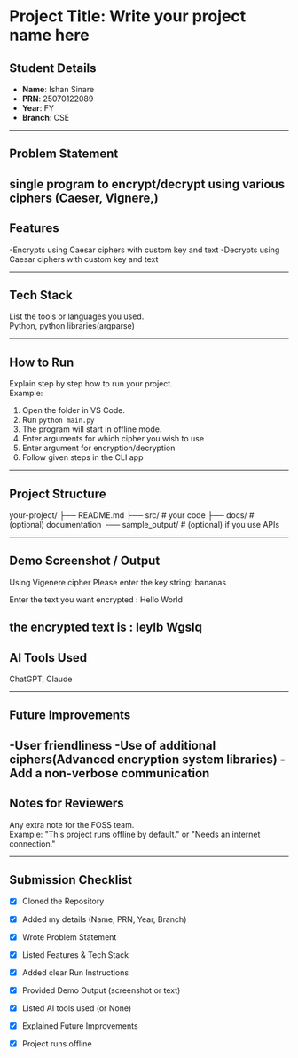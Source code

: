 # Project Title: Write your project name here

## Student Details
- **Name**: Ishan Sinare    
- **PRN**: 25070122089  
- **Year**: FY  
- **Branch**: CSE  

---

## Problem Statement
single program to encrypt/decrypt using various ciphers
(Caeser, Vignere,)
---

## Features
-Encrypts using Caesar ciphers with custom key and text
-Decrypts using Caesar ciphers with custom key and text

---

## Tech Stack
List the tools or languages you used.  
Python, python libraries(argparse)

---

## How to Run
Explain step by step how to run your project.  
Example:
1. Open the folder in VS Code.  
2. Run `python main.py`  
3. The program will start in offline mode.
4. Enter arguments for which cipher you wish to use
5. Enter argument for encryption/decryption
6. Follow given steps in the CLI app

---

## Project Structure

your-project/ ├── README.md ├── src/        # your code ├── docs/       # (optional) documentation └── sample_output/   # (optional) if you use APIs

---

## Demo Screenshot / Output
Using Vigenere cipher 
Please enter the key string: bananas

Enter the text you want encrypted : 
Hello World

the encrypted text is :
Ieylb Wgslq
---

## AI Tools Used
ChatGPT, Claude

---

## Future Improvements
-User friendliness
-Use of additional ciphers(Advanced encryption system libraries)
-Add a non-verbose communication
---

## Notes for Reviewers
Any extra note for the FOSS team.  
Example: "This project runs offline by default." or "Needs an internet connection."

---

## Submission Checklist 
- [x] Cloned the Repository 
- [x] Added my details (Name, PRN, Year, Branch)  
- [x] Wrote Problem Statement  
- [x] Listed Features & Tech Stack  
- [x] Added clear Run Instructions  
- [x] Provided Demo Output (screenshot or text)  
- [x] Listed AI tools used (or None)  
- [x] Explained Future Improvements  
- [x] Project runs offline

